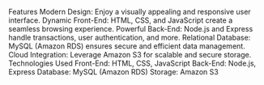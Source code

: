Features
Modern Design: Enjoy a visually appealing and responsive user interface.
Dynamic Front-End: HTML, CSS, and JavaScript create a seamless browsing experience.
Powerful Back-End: Node.js and Express handle transactions, user authentication, and more.
Relational Database: MySQL (Amazon RDS) ensures secure and efficient data management.
Cloud Integration: Leverage Amazon S3 for scalable and secure storage.
Technologies Used
Front-End: HTML, CSS, JavaScript
Back-End: Node.js, Express
Database: MySQL (Amazon RDS)
Storage: Amazon S3
